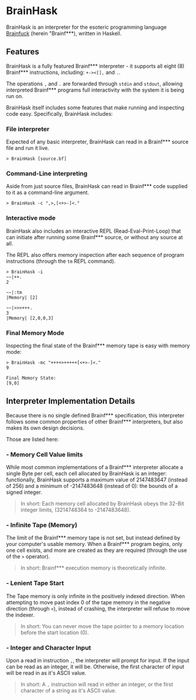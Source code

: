 # BrainHask

BrainHask is an interpreter for the esoteric programming language 
[Brainfuck](https://en.wikipedia.org/wiki/Brainfuck) (herein "Brainf***), written in Haskell.

## Features

BrainHask is a fully featured Brainf*** interpreter - it supports all eight (8) Brainf*** instructions, including: `+-><[],` and `.`.

The operations `,` and `.` are forwarded through `stdin` and `stdout`, allowing interpreted Brainf*** programs full interactivity with the system it is being run on.

BrainHask itself includes some features that make running and inspecting code easy. Specifically, BrainHask includes:

### File interpreter

Expected of any basic interpreter, BrainHask can read in a Brainf*** source file and run it live.

```shell
> BrainHask [source.bf]
```

### Command-Line interpreting

Aside from just source files, BrainHask can read in Brainf*** code supplied to it as a command-line argument.

```shell
> BrainHask -c ",>,[<+>-]<."
```

### Interactive mode

BrainHask also includes an interactive REPL (Read-Eval-Print-Loop) that can initiate after running some Brainf*** source, or without any source at all.

The REPL also offers memory inspection after each sequence of program instructions (through the `tm` REPL command).

```shell
> BrainHask -i
~~|++.
2

~~|:tm
|Memory| [2]

~~|>>>+++.
3
|Memory| [2,0,0,3]
```

### Final Memory Mode

Inspecting the final state of the Brainf*** memory tape is easy with memory mode:

```shell
> BrainHask -mc "++++>+++++[<+>-]<."
9

Final Memory State:
[9,0]
```

## Interpreter Implementation Details

Because there is no single defined Brainf*** specification, this interpreter follows some common properties of other Brainf*** interpreters, but also makes its own design decisions.

Those are listed here:

### - Memory Cell Value limits

While most common implementations of a Brainf*** interpreter allocate a single Byte per cell, each cell allocated by BrainHask is an integer: functionally, BrainHask supports a maximum value of 2147483647 (instead of 256) and a minimum of -2147483648 (instead of 0): the bounds of a signed integer.

> In short: Each memory cell allocated by BrainHask obeys the 32-Bit integer limits, (3214748364 to -2147483648).

### - Infinite Tape (Memory)

The limit of the Brainf*** memory tape is not set, but instead defined by your computer's usable memory. When a Brainf*** program begins, only one cell exists, and more are created as they are required (through the use of the `>` operator).

> In short: Brainf*** execution memory is theoretically infinite.

### - Lenient Tape Start

The Tape memory is only infinite in the positively indexed direction. When attempting to move past index 0 of the tape memory in the negative direction (through `<`), instead of crashing, the interpreter will refuse to move the indexer. 

> In short: You can never move the tape pointer to a memory location before the start location (0).

### - Integer and Character Input

Upon a read in instruction `,`, the interpreter will prompt for input. 
If the input can be read as an integer, it will be. Otherwise, the first character of input will be read in as it's ASCII value.

> In short: A `,` instruction will read in either an integer, or the first character of a string as it's ASCII value.